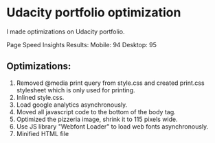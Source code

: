 # Udacity portfolio optimization

I made optimizations on Udacity portfolio.

Page Speed Insights Results:
Mobile: 94
Desktop: 95

## Optimizations:
1. Removed @media print query from style.css and created print.css stylesheet which is only used for printing.
2. Inlined style.css.
3. Load google analytics asynchronously.
4. Moved all javascript code to the bottom of the body tag.
5. Optimized the pizzeria image, shrink it to 115 pixels wide.
6. Use JS library "Webfont Loader" to load web fonts asynchronously.
7. Minified HTML file
